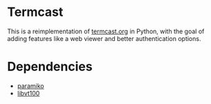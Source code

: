 # Termcast

This is a reimplementation of [termcast.org](http://termcast.org) in Python, with the
goal of adding features like a web viewer and better authentication options.

# Dependencies

* [paramiko](https://pypi.python.org/pypi/paramiko/)
* [libvt100](https://github.com/doy/libvt100)
